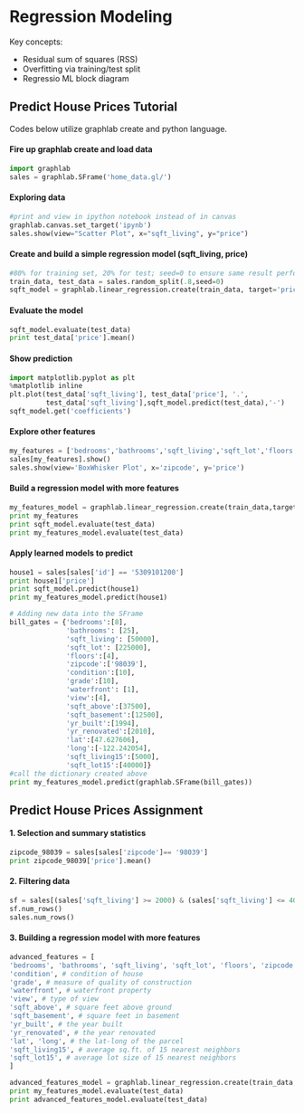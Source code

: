 # Regression Modeling

Key concepts:
  - Residual sum of squares (RSS)
  - Overfitting via training/test split
  - Regressio ML block diagram

## Predict House Prices Tutorial
Codes below utilize graphlab create and python language.

#### Fire up graphlab create and load data
```python
import graphlab
sales = graphlab.SFrame('home_data.gl/')
```

#### Exploring data 
```python
#print and view in ipython notebook instead of in canvas
graphlab.canvas.set_target('ipynb')
sales.show(view="Scatter Plot", x="sqft_living", y="price") 
```

#### Create and build a simple regression model (sqft_living, price)
```python
#80% for training set, 20% for test; seed=0 to ensure same result performed by different user machines
train_data, test_data = sales.random_split(.8,seed=0)  
sqft_model = graphlab.linear_regression.create(train_data, target='price', features=['sqft_living']
```

#### Evaluate the model
```python
sqft_model.evaluate(test_data) 
print test_data['price'].mean()
```

#### Show prediction
```python
import matplotlib.pyplot as plt
%matplotlib inline
plt.plot(test_data['sqft_living'], test_data['price'], '.',   
         test_data['sqft_living'],sqft_model.predict(test_data),'-')
sqft_model.get('coefficients')
```

#### Explore other features
```python
my_features = ['bedrooms','bathrooms','sqft_living','sqft_lot','floors','zipcode']
sales[my_features].show()
sales.show(view='BoxWhisker Plot', x='zipcode', y='price')
```

#### Build a regression model with more features
```python
my_features_model = graphlab.linear_regression.create(train_data,target='price',features=my_features,validation_set=None)
print my_features
print sqft_model.evaluate(test_data)
print my_features_model.evaluate(test_data)
```

#### Apply learned models to predict
```python
house1 = sales[sales['id'] == '5309101200']
print house1['price']
print sqft_model.predict(house1)
print my_features_model.predict(house1)

# Adding new data into the SFrame
bill_gates = {'bedrooms':[8],
              'bathrooms': [25], 
              'sqft_living': [50000], 
              'sqft_lot': [225000], 
              'floors':[4], 
              'zipcode':['98039'],
              'condition':[10],
              'grade':[10],
              'waterfront': [1],
              'view':[4],
              'sqft_above':[37500],
              'sqft_basement':[12500],
              'yr_built':[1994],
              'yr_renovated':[2010],
              'lat':[47.627606],
              'long':[-122.242054],
              'sqft_living15':[5000],
              'sqft_lot15':[40000]}
#call the dictionary created above
print my_features_model.predict(graphlab.SFrame(bill_gates)) 
```

## Predict House Prices Assignment
#### 1. Selection and summary statistics
```python
zipcode_98039 = sales[sales['zipcode']== '98039']
print zipcode_98039['price'].mean()
```

#### 2. Filtering data
```python
sf = sales[(sales['sqft_living'] >= 2000) & (sales['sqft_living'] <= 4000)] #data previously have been loaded using sales = graphlab.SFrame('home_data.gl/')
sf.num_rows()
sales.num_rows()
```

#### 3. Building a regression model with more features
```python
advanced_features = [
'bedrooms', 'bathrooms', 'sqft_living', 'sqft_lot', 'floors', 'zipcode',
'condition', # condition of house
'grade', # measure of quality of construction
'waterfront', # waterfront property
'view', # type of view
'sqft_above', # square feet above ground
'sqft_basement', # square feet in basement
'yr_built', # the year built
'yr_renovated', # the year renovated
'lat', 'long', # the lat-long of the parcel
'sqft_living15', # average sq.ft. of 15 nearest neighbors
'sqft_lot15', # average lot size of 15 nearest neighbors 
]

advanced_features_model = graphlab.linear_regression.create(train_data,target='price',features=advanced_features,validation_set=None)
print my_features_model.evaluate(test_data)
print advanced_features_model.evaluate(test_data)
```

